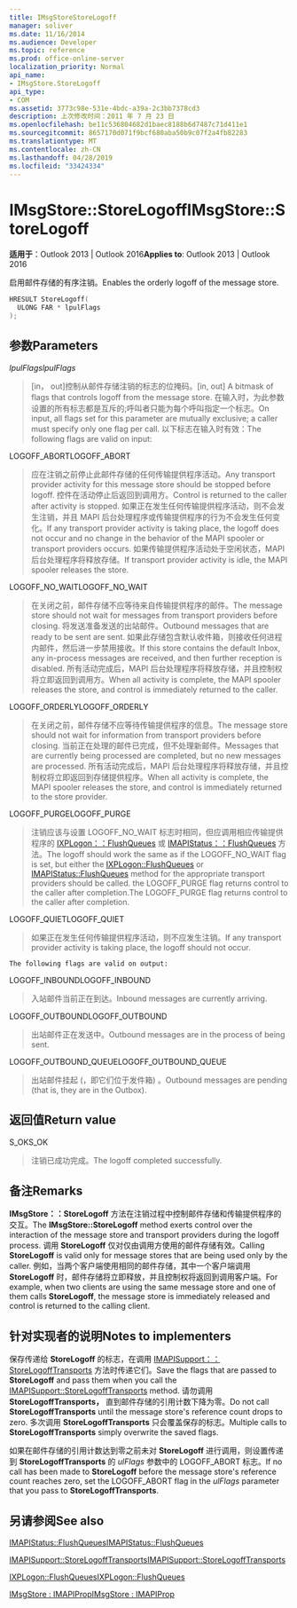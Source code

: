 ```yaml
---
title: IMsgStoreStoreLogoff
manager: soliver
ms.date: 11/16/2014
ms.audience: Developer
ms.topic: reference
ms.prod: office-online-server
localization_priority: Normal
api_name:
- IMsgStore.StoreLogoff
api_type:
- COM
ms.assetid: 3773c98e-531e-4bdc-a39a-2c3bb7378cd3
description: 上次修改时间：2011 年 7 月 23 日
ms.openlocfilehash: be11c536804682d1baec8188b6d7487c71d411e1
ms.sourcegitcommit: 8657170d071f9bcf680aba50b9c07f2a4fb82283
ms.translationtype: MT
ms.contentlocale: zh-CN
ms.lasthandoff: 04/28/2019
ms.locfileid: "33424334"
---
```

# <a name="imsgstorestorelogoff"></a><span data-ttu-id="e5317-103">IMsgStore::StoreLogoff</span><span class="sxs-lookup"><span data-stu-id="e5317-103">IMsgStore::StoreLogoff</span></span>

  
  
<span data-ttu-id="e5317-104">**适用于**：Outlook 2013 | Outlook 2016</span><span class="sxs-lookup"><span data-stu-id="e5317-104">**Applies to**: Outlook 2013 | Outlook 2016</span></span> 
  
<span data-ttu-id="e5317-105">启用邮件存储的有序注销。</span><span class="sxs-lookup"><span data-stu-id="e5317-105">Enables the orderly logoff of the message store.</span></span>
  
```cpp
HRESULT StoreLogoff(
  ULONG FAR * lpulFlags
);
```

## <a name="parameters"></a><span data-ttu-id="e5317-106">参数</span><span class="sxs-lookup"><span data-stu-id="e5317-106">Parameters</span></span>

 <span data-ttu-id="e5317-107">_lpulFlags_</span><span class="sxs-lookup"><span data-stu-id="e5317-107">_lpulFlags_</span></span>
  
> <span data-ttu-id="e5317-108">[in， out]控制从邮件存储注销的标志的位掩码。</span><span class="sxs-lookup"><span data-stu-id="e5317-108">[in, out] A bitmask of flags that controls logoff from the message store.</span></span> <span data-ttu-id="e5317-109">在输入时，为此参数设置的所有标志都是互斥的;呼叫者只能为每个呼叫指定一个标志。</span><span class="sxs-lookup"><span data-stu-id="e5317-109">On input, all flags set for this parameter are mutually exclusive; a caller must specify only one flag per call.</span></span> <span data-ttu-id="e5317-110">以下标志在输入时有效：</span><span class="sxs-lookup"><span data-stu-id="e5317-110">The following flags are valid on input:</span></span>
    
<span data-ttu-id="e5317-111">LOGOFF_ABORT</span><span class="sxs-lookup"><span data-stu-id="e5317-111">LOGOFF_ABORT</span></span> 
  
> <span data-ttu-id="e5317-112">应在注销之前停止此邮件存储的任何传输提供程序活动。</span><span class="sxs-lookup"><span data-stu-id="e5317-112">Any transport provider activity for this message store should be stopped before logoff.</span></span> <span data-ttu-id="e5317-113">控件在活动停止后返回到调用方。</span><span class="sxs-lookup"><span data-stu-id="e5317-113">Control is returned to the caller after activity is stopped.</span></span> <span data-ttu-id="e5317-114">如果正在发生任何传输提供程序活动，则不会发生注销，并且 MAPI 后台处理程序或传输提供程序的行为不会发生任何变化。</span><span class="sxs-lookup"><span data-stu-id="e5317-114">If any transport provider activity is taking place, the logoff does not occur and no change in the behavior of the MAPI spooler or transport providers occurs.</span></span> <span data-ttu-id="e5317-115">如果传输提供程序活动处于空闲状态，MAPI 后台处理程序将释放存储。</span><span class="sxs-lookup"><span data-stu-id="e5317-115">If transport provider activity is idle, the MAPI spooler releases the store.</span></span> 
    
<span data-ttu-id="e5317-116">LOGOFF_NO_WAIT</span><span class="sxs-lookup"><span data-stu-id="e5317-116">LOGOFF_NO_WAIT</span></span> 
  
> <span data-ttu-id="e5317-117">在关闭之前，邮件存储不应等待来自传输提供程序的邮件。</span><span class="sxs-lookup"><span data-stu-id="e5317-117">The message store should not wait for messages from transport providers before closing.</span></span> <span data-ttu-id="e5317-118">将发送准备发送的出站邮件。</span><span class="sxs-lookup"><span data-stu-id="e5317-118">Outbound messages that are ready to be sent are sent.</span></span> <span data-ttu-id="e5317-119">如果此存储包含默认收件箱，则接收任何进程内邮件，然后进一步禁用接收。</span><span class="sxs-lookup"><span data-stu-id="e5317-119">If this store contains the default Inbox, any in-process messages are received, and then further reception is disabled.</span></span> <span data-ttu-id="e5317-120">所有活动完成后，MAPI 后台处理程序将释放存储，并且控制权将立即返回到调用方。</span><span class="sxs-lookup"><span data-stu-id="e5317-120">When all activity is complete, the MAPI spooler releases the store, and control is immediately returned to the caller.</span></span> 
    
<span data-ttu-id="e5317-121">LOGOFF_ORDERLY</span><span class="sxs-lookup"><span data-stu-id="e5317-121">LOGOFF_ORDERLY</span></span> 
  
> <span data-ttu-id="e5317-122">在关闭之前，邮件存储不应等待传输提供程序的信息。</span><span class="sxs-lookup"><span data-stu-id="e5317-122">The message store should not wait for information from transport providers before closing.</span></span> <span data-ttu-id="e5317-123">当前正在处理的邮件已完成，但不处理新邮件。</span><span class="sxs-lookup"><span data-stu-id="e5317-123">Messages that are currently being processed are completed, but no new messages are processed.</span></span> <span data-ttu-id="e5317-124">所有活动完成后，MAPI 后台处理程序将释放存储，并且控制权将立即返回到存储提供程序。</span><span class="sxs-lookup"><span data-stu-id="e5317-124">When all activity is complete, the MAPI spooler releases the store, and control is immediately returned to the store provider.</span></span> 
    
<span data-ttu-id="e5317-125">LOGOFF_PURGE</span><span class="sxs-lookup"><span data-stu-id="e5317-125">LOGOFF_PURGE</span></span> 
  
> <span data-ttu-id="e5317-126">注销应该与设置 LOGOFF_NO_WAIT 标志时相同，但应调用相应传输提供程序的 [IXPLogon：：FlushQueues](ixplogon-flushqueues.md) 或 [IMAPIStatus：：FlushQueues](imapistatus-flushqueues.md) 方法。</span><span class="sxs-lookup"><span data-stu-id="e5317-126">The logoff should work the same as if the LOGOFF_NO_WAIT flag is set, but either the [IXPLogon::FlushQueues](ixplogon-flushqueues.md) or [IMAPIStatus::FlushQueues](imapistatus-flushqueues.md) method for the appropriate transport providers should be called.</span></span> <span data-ttu-id="e5317-127">the LOGOFF_PURGE flag returns control to the caller after completion.</span><span class="sxs-lookup"><span data-stu-id="e5317-127">The LOGOFF_PURGE flag returns control to the caller after completion.</span></span> 
    
<span data-ttu-id="e5317-128">LOGOFF_QUIET</span><span class="sxs-lookup"><span data-stu-id="e5317-128">LOGOFF_QUIET</span></span> 
  
> <span data-ttu-id="e5317-129">如果正在发生任何传输提供程序活动，则不应发生注销。</span><span class="sxs-lookup"><span data-stu-id="e5317-129">If any transport provider activity is taking place, the logoff should not occur.</span></span>
    
    The following flags are valid on output:
    
<span data-ttu-id="e5317-130">LOGOFF_INBOUND</span><span class="sxs-lookup"><span data-stu-id="e5317-130">LOGOFF_INBOUND</span></span> 
  
> <span data-ttu-id="e5317-131">入站邮件当前正在到达。</span><span class="sxs-lookup"><span data-stu-id="e5317-131">Inbound messages are currently arriving.</span></span>
    
<span data-ttu-id="e5317-132">LOGOFF_OUTBOUND</span><span class="sxs-lookup"><span data-stu-id="e5317-132">LOGOFF_OUTBOUND</span></span> 
  
> <span data-ttu-id="e5317-133">出站邮件正在发送中。</span><span class="sxs-lookup"><span data-stu-id="e5317-133">Outbound messages are in the process of being sent.</span></span>
    
<span data-ttu-id="e5317-134">LOGOFF_OUTBOUND_QUEUE</span><span class="sxs-lookup"><span data-stu-id="e5317-134">LOGOFF_OUTBOUND_QUEUE</span></span> 
  
> <span data-ttu-id="e5317-135">出站邮件挂起 (，即它们位于发件箱) 。</span><span class="sxs-lookup"><span data-stu-id="e5317-135">Outbound messages are pending (that is, they are in the Outbox).</span></span>
    
## <a name="return-value"></a><span data-ttu-id="e5317-136">返回值</span><span class="sxs-lookup"><span data-stu-id="e5317-136">Return value</span></span>

<span data-ttu-id="e5317-137">S_OK</span><span class="sxs-lookup"><span data-stu-id="e5317-137">S_OK</span></span> 
  
> <span data-ttu-id="e5317-138">注销已成功完成。</span><span class="sxs-lookup"><span data-stu-id="e5317-138">The logoff completed successfully.</span></span>
    
## <a name="remarks"></a><span data-ttu-id="e5317-139">备注</span><span class="sxs-lookup"><span data-stu-id="e5317-139">Remarks</span></span>

<span data-ttu-id="e5317-140">**IMsgStore：：StoreLogoff** 方法在注销过程中控制邮件存储和传输提供程序的交互。</span><span class="sxs-lookup"><span data-stu-id="e5317-140">The **IMsgStore::StoreLogoff** method exerts control over the interaction of the message store and transport providers during the logoff process.</span></span> <span data-ttu-id="e5317-141">调用 **StoreLogoff** 仅对仅由调用方使用的邮件存储有效。</span><span class="sxs-lookup"><span data-stu-id="e5317-141">Calling **StoreLogoff** is valid only for message stores that are being used only by the caller.</span></span> <span data-ttu-id="e5317-142">例如，当两个客户端使用相同的邮件存储，其中一个客户端调用 **StoreLogoff** 时，邮件存储将立即释放，并且控制权将返回到调用客户端。</span><span class="sxs-lookup"><span data-stu-id="e5317-142">For example, when two clients are using the same message store and one of them calls **StoreLogoff**, the message store is immediately released and control is returned to the calling client.</span></span>
  
## <a name="notes-to-implementers"></a><span data-ttu-id="e5317-143">针对实现者的说明</span><span class="sxs-lookup"><span data-stu-id="e5317-143">Notes to implementers</span></span>

<span data-ttu-id="e5317-144">保存传递给 **StoreLogoff** 的标志，在调用 [IMAPISupport：：StoreLogoffTransports](imapisupport-storelogofftransports.md) 方法时传递它们。</span><span class="sxs-lookup"><span data-stu-id="e5317-144">Save the flags that are passed to **StoreLogoff** and pass them when you call the [IMAPISupport::StoreLogoffTransports](imapisupport-storelogofftransports.md) method.</span></span> <span data-ttu-id="e5317-145">请勿调用 **StoreLogoffTransports，** 直到邮件存储的引用计数下降为零。</span><span class="sxs-lookup"><span data-stu-id="e5317-145">Do not call **StoreLogoffTransports** until the message store's reference count drops to zero.</span></span> <span data-ttu-id="e5317-146">多次调用 **StoreLogoffTransports** 只会覆盖保存的标志。</span><span class="sxs-lookup"><span data-stu-id="e5317-146">Multiple calls to **StoreLogoffTransports** simply overwrite the saved flags.</span></span> 
  
<span data-ttu-id="e5317-147">如果在邮件存储的引用计数达到零之前未对 **StoreLogoff** 进行调用，则设置传递到 **StoreLogoffTransports** 的 _ulFlags_ 参数中的 LOGOFF_ABORT 标志。</span><span class="sxs-lookup"><span data-stu-id="e5317-147">If no call has been made to **StoreLogoff** before the message store's reference count reaches zero, set the LOGOFF_ABORT flag in the  _ulFlags_ parameter that you pass to **StoreLogoffTransports**.</span></span>
  
## <a name="see-also"></a><span data-ttu-id="e5317-148">另请参阅</span><span class="sxs-lookup"><span data-stu-id="e5317-148">See also</span></span>



[<span data-ttu-id="e5317-149">IMAPIStatus::FlushQueues</span><span class="sxs-lookup"><span data-stu-id="e5317-149">IMAPIStatus::FlushQueues</span></span>](imapistatus-flushqueues.md)
  
[<span data-ttu-id="e5317-150">IMAPISupport::StoreLogoffTransports</span><span class="sxs-lookup"><span data-stu-id="e5317-150">IMAPISupport::StoreLogoffTransports</span></span>](imapisupport-storelogofftransports.md)
  
[<span data-ttu-id="e5317-151">IXPLogon::FlushQueues</span><span class="sxs-lookup"><span data-stu-id="e5317-151">IXPLogon::FlushQueues</span></span>](ixplogon-flushqueues.md)
  
[<span data-ttu-id="e5317-152">IMsgStore : IMAPIProp</span><span class="sxs-lookup"><span data-stu-id="e5317-152">IMsgStore : IMAPIProp</span></span>](imsgstoreimapiprop.md)

